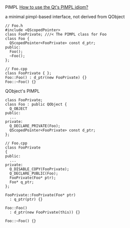 PIMPL [How to use the Qt's PIMPL idiom?](http://stackoverflow.com/questions/25250171/how-to-use-the-qts-pimpl-idiom)

a minimal pimpl-based interface, not derived from QObject
```
// Foo.h
#include <QScopedPointer>
class FooPrivate; ///< The PIMPL class for Foo
class Foo {
  QScopedPointer<FooPrivate> const d_ptr;
public:
  Foo();
  ~Foo();
};

// Foo.cpp
class FooPrivate { };
Foo::Foo() : d_ptr(new FooPrivate) {}
Foo::~Foo() {}
```


QObject's PIMPL
```
class FooPrivate;
class Foo : public QObject {
  Q_OBJECT
public:
  ...
private:
  Q_DECLARE_PRIVATE(Foo);
  QScopedPointer<FooPrivate> const d_ptr;
};

// Foo.cpp
class FooPrivate
{
public:
  ...
private:
  Q_DISABLE_COPY(FooPrivate);
  Q_DECLARE_PUBLIC(Foo);
  FooPrivate(Foo* ptr);
  Foo* q_ptr;
};

FooPrivate::FooPrivate(Foo* ptr)
  : q_ptr(ptr) {}

Foo::Foo()
  : d_ptr(new FooPrivate(this)) {}

Foo::~Foo() {}
```
